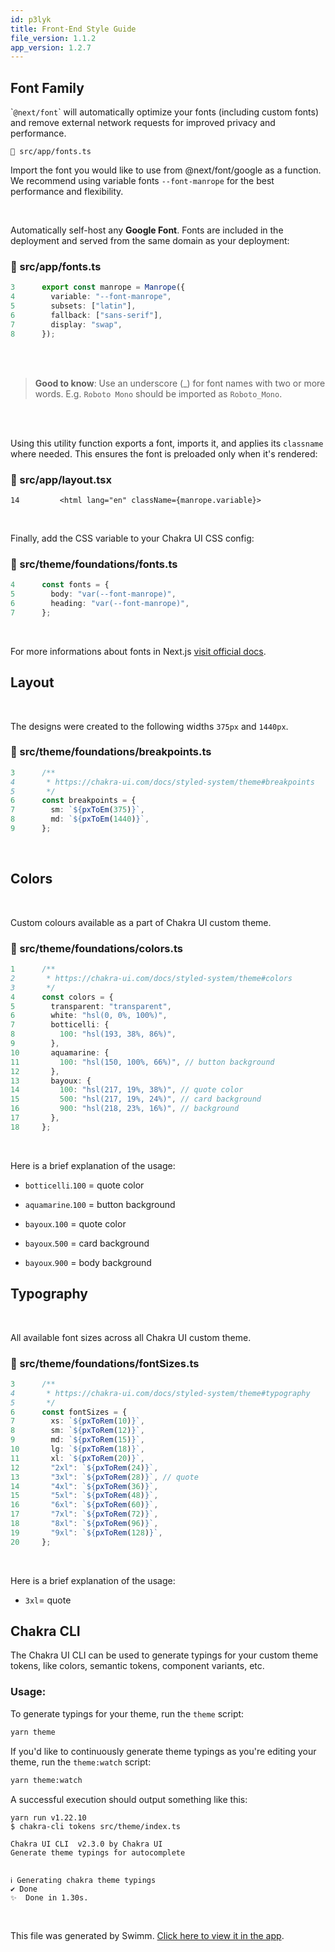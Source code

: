 ```yaml
---
id: p3lyk
title: Front-End Style Guide
file_version: 1.1.2
app_version: 1.2.7
---
```


## Font Family

\``@next/font`\` will automatically optimize your fonts (including custom fonts) and remove external network requests for improved privacy and performance.

`📄 src/app/fonts.ts`

Import the font you would like to use from @next/font/google as a function. We recommend using variable fonts `--font-manrope`<swm-token data-swm-token=":src/app/fonts.ts:4:5:8:`  variable: &quot;--font-manrope&quot;,`"/> for the best performance and flexibility.

<br/>

Automatically self-host any **Google Font**. Fonts are included in the deployment and served from the same domain as your deployment:
<!-- NOTE-swimm-snippet: the lines below link your snippet to Swimm -->
### 📄 src/app/fonts.ts
```typescript
3      export const manrope = Manrope({
4        variable: "--font-manrope",
5        subsets: ["latin"],
6        fallback: ["sans-serif"],
7        display: "swap",
8      });
```

<br/>

<br/>

> **Good to know**: Use an underscore (\_) for font names with two or more words. E.g. `Roboto Mono` should be imported as `Roboto_Mono`.

<br/>

<br/>

Using this utility function exports a font, imports it, and applies its `classname` where needed. This ensures the font is preloaded only when it's rendered:
<!-- NOTE-swimm-snippet: the lines below link your snippet to Swimm -->
### 📄 src/app/layout.tsx
```tsx
14         <html lang="en" className={manrope.variable}>
```

<br/>

Finally, add the CSS variable to your Chakra UI CSS config:
<!-- NOTE-swimm-snippet: the lines below link your snippet to Swimm -->
### 📄 src/theme/foundations/fonts.ts
```typescript
4      const fonts = {
5        body: "var(--font-manrope)",
6        heading: "var(--font-manrope)",
7      };
```

<br/>

For more informations about fonts in Next.js [visit official docs](https://beta.nextjs.org/docs/optimizing/fonts).

## Layout

<br/>

The designs were created to the following widths `375px` and `1440px`.
<!-- NOTE-swimm-snippet: the lines below link your snippet to Swimm -->
### 📄 src/theme/foundations/breakpoints.ts
```typescript
3      /**
4       * https://chakra-ui.com/docs/styled-system/theme#breakpoints
5       */
6      const breakpoints = {
7        sm: `${pxToEm(375)}`,
8        md: `${pxToEm(1440)}`,
9      };
```

<br/>

## Colors

<br/>

Custom colours available as a part of Chakra UI custom theme.
<!-- NOTE-swimm-snippet: the lines below link your snippet to Swimm -->
### 📄 src/theme/foundations/colors.ts
```typescript
1      /**
2       * https://chakra-ui.com/docs/styled-system/theme#colors
3       */
4      const colors = {
5        transparent: "transparent",
6        white: "hsl(0, 0%, 100%)",
7        botticelli: {
8          100: "hsl(193, 38%, 86%)",
9        },
10       aquamarine: {
11         100: "hsl(150, 100%, 66%)", // button background
12       },
13       bayoux: {
14         100: "hsl(217, 19%, 38%)", // quote color
15         500: "hsl(217, 19%, 24%)", // card background
16         900: "hsl(218, 23%, 16%)", // background
17       },
18     };
```

<br/>

Here is a brief explanation of the usage:

*   `botticelli`<swm-token data-swm-token=":src/theme/foundations/colors.ts:7:1:1:`  botticelli: {`"/>.`100`<swm-token data-swm-token=":src/theme/foundations/colors.ts:8:1:1:`    100: &quot;hsl(193, 38%, 86%)&quot;,`"/> = quote color
    
*   `aquamarine`<swm-token data-swm-token=":src/theme/foundations/colors.ts:10:1:1:`  aquamarine: {`"/>.`100`<swm-token data-swm-token=":src/theme/foundations/colors.ts:11:1:1:`    100: &quot;hsl(150, 100%, 66%)&quot;, // button background`"/> = button background
    
*   `bayoux`<swm-token data-swm-token=":src/theme/foundations/colors.ts:13:1:1:`  bayoux: {`"/>.`100`<swm-token data-swm-token=":src/theme/foundations/colors.ts:14:1:1:`    100: &quot;hsl(217, 19%, 38%)&quot;, // quote color`"/> = quote color
    
*   `bayoux`<swm-token data-swm-token=":src/theme/foundations/colors.ts:13:1:1:`  bayoux: {`"/>.`500`<swm-token data-swm-token=":src/theme/foundations/colors.ts:15:1:1:`    500: &quot;hsl(217, 19%, 24%)&quot;, // card background`"/> = card background
    
*   `bayoux`<swm-token data-swm-token=":src/theme/foundations/colors.ts:13:1:1:`  bayoux: {`"/>.`900`<swm-token data-swm-token=":src/theme/foundations/colors.ts:16:1:1:`    900: &quot;hsl(218, 23%, 16%)&quot;, // background`"/> = body background
    

## Typography

<br/>

All available font sizes across all Chakra UI custom theme.
<!-- NOTE-swimm-snippet: the lines below link your snippet to Swimm -->
### 📄 src/theme/foundations/fontSizes.ts
```typescript
3      /**
4       * https://chakra-ui.com/docs/styled-system/theme#typography
5       */
6      const fontSizes = {
7        xs: `${pxToRem(10)}`,
8        sm: `${pxToRem(12)}`,
9        md: `${pxToRem(15)}`,
10       lg: `${pxToRem(18)}`,
11       xl: `${pxToRem(20)}`,
12       "2xl": `${pxToRem(24)}`,
13       "3xl": `${pxToRem(28)}`, // quote
14       "4xl": `${pxToRem(36)}`,
15       "5xl": `${pxToRem(48)}`,
16       "6xl": `${pxToRem(60)}`,
17       "7xl": `${pxToRem(72)}`,
18       "8xl": `${pxToRem(96)}`,
19       "9xl": `${pxToRem(128)}`,
20     };
```

<br/>

Here is a brief explanation of the usage:

*   `3xl`<swm-token data-swm-token=":src/theme/foundations/fontSizes.ts:13:2:2:`  &quot;3xl&quot;: `${pxToRem(28)}`, // quote`"/>\= quote
    

## Chakra CLI

The Chakra UI CLI can be used to generate typings for your custom theme tokens, like colors, semantic tokens, component variants, etc.

### Usage:

To generate typings for your theme, run the `theme` script:

```bash
yarn theme
```

If you'd like to continuously generate theme typings as you're editing your theme, run the `theme:watch` script:

```bash
yarn theme:watch
```

A successful execution should output something like this:

```
yarn run v1.22.10
$ chakra-cli tokens src/theme/index.ts

Chakra UI CLI  v2.3.0 by Chakra UI
Generate theme typings for autocomplete


ℹ Generating chakra theme typings
✔ Done
✨  Done in 1.30s.
```

<br/>

This file was generated by Swimm. [Click here to view it in the app](https://app.swimm.io/repos/Z2l0aHViJTNBJTNBYWR2aWNlLWdlbmVyYXRvci1hcHAlM0ElM0FqYWt1Ymppcm91cw==/docs/p3lyk).
